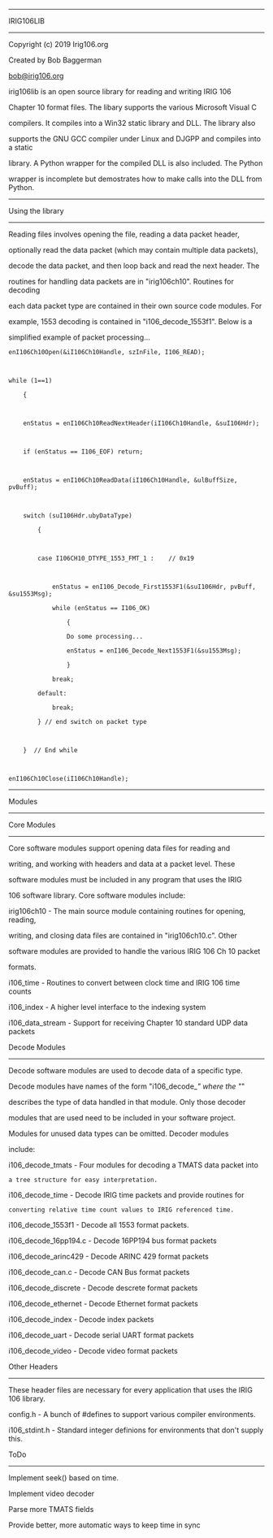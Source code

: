 ----------
IRIG106LIB
----------

Copyright (c) 2019 Irig106.org
Created by Bob Baggerman
bob@irig106.org



irig106lib is an open source library for reading and writing IRIG 106 
Chapter 10 format files.  The libary supports the various Microsoft Visual C 
compilers.  It compiles into a Win32 static library and DLL.  The library also 
supports the GNU GCC compiler under Linux and DJGPP and compiles into a static 
library.  A Python wrapper for the compiled DLL is also included.  The Python 
wrapper is incomplete but demostrates how to make calls into the DLL from Python.


-----------------
Using the library
-----------------

Reading files involves opening the file, reading a data packet header, 
optionally read the data packet (which may contain multiple data packets), 
decode the data packet, and then loop back and read the next header.  The 
routines for handling data packets are in "irig106ch10".  Routines for decoding 
each data packet type are contained in their own source code modules.  For 
example, 1553 decoding is contained in "i106_decode_1553f1".  Below is a 
simplified example of packet processing...

    enI106Ch10Open(&iI106Ch10Handle, szInFile, I106_READ);

    while (1==1) 
        {

        enStatus = enI106Ch10ReadNextHeader(iI106Ch10Handle, &suI106Hdr);

        if (enStatus == I106_EOF) return;

        enStatus = enI106Ch10ReadData(iI106Ch10Handle, &ulBuffSize, pvBuff);

        switch (suI106Hdr.ubyDataType)
            {

            case I106CH10_DTYPE_1553_FMT_1 :    // 0x19

                enStatus = enI106_Decode_First1553F1(&suI106Hdr, pvBuff, &su1553Msg);
                while (enStatus == I106_OK)
                    {
                    Do some processing...
                    enStatus = enI106_Decode_Next1553F1(&su1553Msg);
                    }
                break;
            default:
                break;
            } // end switch on packet type

        }  // End while

    enI106Ch10Close(iI106Ch10Handle);


-------
Modules
-------

Core Modules
------------

Core software modules support opening data files for reading and 
writing, and working with headers and data at a packet level.  These 
software modules must be included in any program that uses the IRIG 
106 software library.  Core software modules include:

irig106ch10 - The main source module containing routines for opening, reading, 
writing, and closing data files are contained in "irig106ch10.c".  Other 
software modules are provided to handle the various IRIG 106 Ch 10 packet 
formats.

i106_time - Routines to convert between clock time and IRIG 106 time counts

i106_index - A higher level interface to the indexing system

i106_data_stream - Support for receiving Chapter 10 standard UDP data packets

Decode Modules
--------------

Decode software modules are used to decode data of a specific type.  
Decode modules have names of the form "i106_decode_*" where the "*" 
describes the type of data handled in that module.  Only those decoder 
modules that are used need to be included in your software project.  
Modules for unused data types can be omitted.  Decoder modules 
include:

i106_decode_tmats - Four modules for decoding a TMATS data packet into 
    a tree structure for easy interpretation.

i106_decode_time - Decode IRIG time packets and provide routines for
    converting relative time count values to IRIG referenced time.

i106_decode_1553f1 - Decode all 1553 format packets.

i106_decode_16pp194.c - Decode 16PP194 bus format packets

i106_decode_arinc429 - Decode ARINC 429 format packets

i106_decode_can.c - Decode CAN Bus format packets

i106_decode_discrete - Decode descrete format packets

i106_decode_ethernet - Decode Ethernet format packets

i106_decode_index - Decode index packets

i106_decode_uart - Decode serial UART format packets

i106_decode_video - Decode video format packets



Other Headers
-------------

These header files are necessary for every application that uses the IRIG 106 library.

config.h - A bunch of #defines to support various compiler environments.

i106_stdint.h - Standard integer definions for environments that don't supply this.


ToDo
----

Implement seek() based on time.

Implement video decoder

Parse more TMATS fields

Provide better, more automatic ways to keep time in sync

